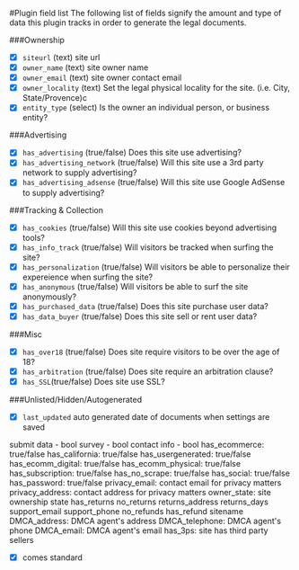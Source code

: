 #Plugin field list
The following list of fields signify the amount and type of data this plugin tracks in order to generate the legal documents.


###Ownership

- [x] `siteurl` (text) site url
- [x] `owner_name` (text) site owner name
- [x] `owner_email` (text) site owner contact email
- [x] `owner_locality` (text) Set the legal physical locality for the site. (i.e. City, State/Provence)c
- [x] `entity_type` (select) Is the owner an individual person, or business entity?

###Advertising

- [x] `has_advertising` (true/false) Does this site use advertising?
- [x] `has_advertising_network` (true/false) Will this site use a 3rd party network to supply advertising?
- [x] `has_advertising_adsense` (true/false) Will this site use Google AdSense to supply advertising?

###Tracking & Collection

- [x] `has_cookies` (true/false) Will this site use cookies beyond advertising tools?
- [x] `has_info_track` (true/false) Will visitors be tracked when surfing the site?
- [x] `has_personalization` (true/false) Will visitors be able to personalize their expereience when surfing the site?
- [x] `has_anonymous` (true/false) Will visitors be able to surf the site anonymously?
- [x] `has_purchased_data` (true/false) Does this site purchase user data?
- [x] `has_data_buyer` (true/false) Does this site sell or rent user data?

###Misc

- [x] `has_over18` (true/false) Does site require visitors to be over the age of 18?
- [x] `has_arbitration` (true/false) Does site require an arbitration clause?
- [x] `has_SSL`(true/false) Does site use SSL?

###Unlisted/Hidden/Autogenerated

- [x] `last_updated` auto generated date of documents when settings are saved




submit data - bool
	survey - bool
	contact info - bool
has_ecommerce: true/false
has_california: true/false
has_usergenerated: true/false
has_ecomm_digital: true/false
has_ecomm_physical: true/false
has_subscription: true/false
has_no_scrape: true/false
has_social: true/false
has_password: true/false
privacy_email: contact email for privacy matters
privacy_address: contact address for privacy matters
owner_state: site ownership state
has_returns
no_returns
returns_address
returns_days
support_email
support_phone
no_refunds
has_refund
sitename
DMCA_address: DMCA agent's address
DMCA_telephone: DMCA agent's phone
DMCA_email: DMCA agent's email
has_3ps: site has third party sellers


- [x] comes standard
